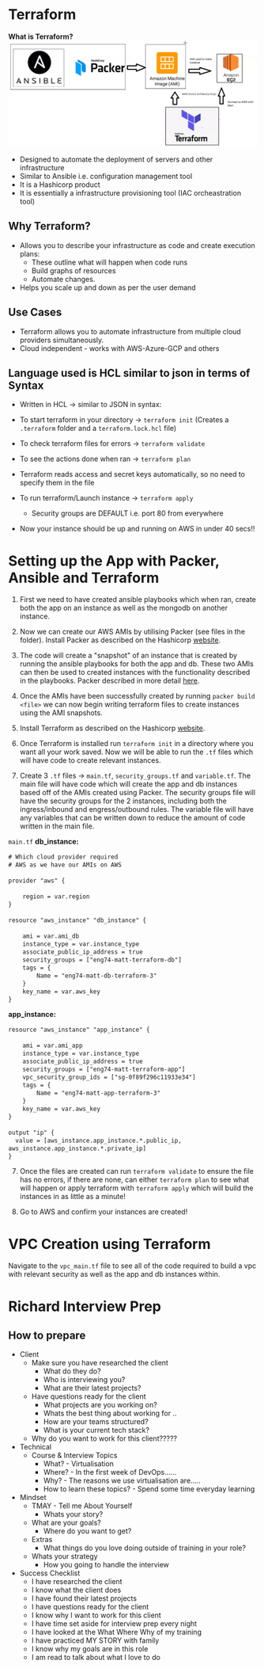 # Terraform
**What is Terraform?**
![](img/Terraform.PNG)
- Designed to automate the deployment of servers and other infrastructure
- Similar to Ansible i.e. configuration management tool
- It is a Hashicorp product
- It is essentially a infrastructure provisioning tool (IAC orcheastration tool)

## Why Terraform?
- Allows you to describe your infrastructure as code and create execution plans:
  - These outline what will happen when code runs
  - Build graphs of resources
  - Automate changes.
- Helps you scale up and down as per the user demand 

## Use Cases
- Terraform allows you to automate infrastructure from multiple cloud providers simultaneously.
- Cloud independent - works with AWS-Azure-GCP and others

## Language used is HCL similar to json in terms of Syntax
- Written in HCL -> similar to JSON in syntax:

- To start terraform in your directory -> `terraform init` (Creates a `.terraform` folder and a `terraform.lock.hcl` file)
- To check terraform files for errors -> `terraform validate`
- To see the actions done when ran -> `terraform plan` 
- Terraform reads access and secret keys automatically, so no need to specify them in the file 
- To run terraform/Launch instance -> `terraform apply` 
  - Security groups are DEFAULT i.e. port 80 from everywhere
- Now your instance should be up and running on AWS in under 40 secs!!

# Setting up the App with Packer, Ansible and Terraform
1. First we need to have created ansible playbooks which when ran, create both the app on an instance as well as the mongodb on another instance. 
   
2. Now we can create our AWS AMIs by utilising Packer (see files in the folder). Install Packer as described on the Hashicorp [website](https://www.packer.io/downloads). 
   
3. The code will create a "snapshot" of an instance that is created by running the ansible playbooks for both the app and db. These two AMIs can then be used to created instances with the functionality described in the playbooks.
Packer described in more detail [here](https://github.com/MattSokol79/IAC-with-Ansible-and-Packer/blob/main/PACKER.md).

3. Once the AMIs have been successfully created by running `packer build <file>` we can now begin writing terraform files to create instances using the AMI snapshots.
   
4. Install Terraform as described on the Hashicorp [website](https://www.terraform.io/downloads.html). 
   
5. Once Terraform is installed run `terraform init` in a directory where you want all your work saved. Now we will be able to run the `.tf` files which will have code to create relevant instances. 
   
6. Create 3 `.tf` files -> `main.tf`, `security_groups.tf` and `variable.tf`. The main file will have code which will create the app and db instances based off of the AMIs created using Packer. The security groups file will have the security groups for the 2 instances, including both the ingress/inbound and engress/outbound rules. The variable file will have any variables that can be written down to reduce the amount of code written in the main file.  

`main.tf`
**db_instance:**
```
# Which cloud provider required 
# AWS as we have our AMIs on AWS

provider "aws" {
	
	region = var.region	
}

resource "aws_instance" "db_instance" {
	
	ami = var.ami_db
	instance_type = var.instance_type
	associate_public_ip_address = true
	security_groups = ["eng74-matt-terraform-db"]
	tags = {
	    Name = "eng74-matt-db-terraform-3"
	}
	key_name = var.aws_key
} 
```

**app_instance:**
```
resource "aws_instance" "app_instance" {
	
	ami = var.ami_app
	instance_type = var.instance_type
	associate_public_ip_address = true
	security_groups = ["eng74-matt-terraform-app"]
	vpc_security_group_ids = ["sg-0f89f296c11933e34"]
	tags = {
	    Name = "eng74-matt-app-terraform-3"
	}
	key_name = var.aws_key
} 

output "ip" {
  value = [aws_instance.app_instance.*.public_ip, aws_instance.app_instance.*.private_ip]
}
```

7. Once the files are created can run `terraform validate` to ensure the file has no errors, if there are none, can either `terraform plan` to see what will happen or apply terraform with `terraform apply` which will build the instances in as little as a minute!
   
8. Go to AWS and confirm your instances are created!
   
# VPC Creation using Terraform
Navigate to the `vpc_main.tf` file to see all of the code required to build a vpc with relevant security as well as the app and db instances within. 



# Richard Interview Prep
## How to prepare
- Client
  - Make sure you have researched the client
    - What do they do?
    - Who is interviewing you?
    - What are their latest projects?
  - Have questions ready for the client
    - What projects are you working on?
    - Whats the best thing about working for ..
    - How are your teams structured?
    - What is your current tech stack?
  - Why do you want to work for this client????? 
- Technical
  - Course & Interview Topics
    - What? - Virtualisation 
    - Where? - In the first week of DevOps......
    - Why? - The reasons we use virtualisation are.....
    - How to learn these topics? - Spend some time everyday learning
- Mindset
  - TMAY - Tell me About Yourself
    - Whats your story?
  - What are your goals?
    - Where do you want to get?
  - Extras  
    - What things do you love doing outside of training in your role?
  - Whats your strategy
    - How you going to handle the interview 
- Success Checklist
  - I have researched the client
  - I know what the client does
  - I have found their latest projects
  - I have questions ready for the client
  - I know why I want to work for this client
  - I have time set aside for interview prep every night
  - I have looked at the What Where Why of my training
  - I have practiced MY STORY with family
  - I know why my goals are in this role
  - I am read to talk about what I love to do